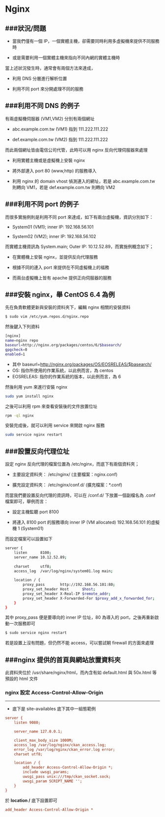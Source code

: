 # Nginx

<script type="text/javascript" src="../js/general.js"></script>

###狀況/問題
---

* 當我們僅有一個 IP，一個實體主機，卻需要同時利用多虛擬機來提供不同服務時

* 或是需要利用一個實體主機來指向不同內網的實體主機時

當上述狀況發生時，通常會有兩個方法來達成，

* 利用 DNS 分層進行解析位置

* 利用不同 port 來分開處理不同的服務

###利用不同 DNS 的例子
---

有兩虛擬機伺服器 (VM1,VM2) 分別有兩個網址

* abc.example.com.tw (VM1) 指到 111.222.111.222

* def.example.com.tw (VM2) 指到 111.222.111.222

而此兩個網址皆由電信公司代管，此時可以用 nginx 反向代理伺服器來處理

* 利用實體主機或是虛擬機上安裝 nginx

* 將外部連入 port 80 (www,http) 的服務導入

* 利用 nginx 的 domain vhost 偵測連入的網址，若是 abc.example.com.tw 則轉向 VM1，若是 def.example.com.tw 則轉向 VM2

###利用不同 port 的例子
---

而很多實施例則是利用不同 port 來達成，如下有兩台虛擬機，資訊分別如下：

* System01 (VM1); inner IP: 192.168.56.101

* System02 (VM2); inner IP: 192.168.56.102

而實體主機資訊為 System.main; Outer IP: 10.12.52.89，而實施例概念如下；

* 在實體機上安裝 nginx，並提供反向代理服務

* 根據不同的連入 port 來提供在不同虛擬機上的福務

* 而兩台虛擬機上皆有 apache 提供正向伺服器的服務

###安裝 nginx，舉 CentOS 6.4 為例
---

先在負責軟體更新與安裝的資料夾下，編輯 nginx 相關的安裝資料

```Bash
$ sudo vim /etc/yum.repos.d/nginx.repo
```

然後鍵入下列資料

```Bash
[nginx]
name=nginx repo 
baseurl=http://nginx.org/packages/centos/6/$basearch/
gpgcheck=0
enabled=1
```

* 其中 baseurl=http://nginx.org/packages/OS/EOSRELEAS/$basearch/
* OS: 指你所使用的作業系統，以此例而言，為 centos
* EOSRELEAS: 指你的作業系統的版本，以此例而言，為 6

然後利用 yum 來進行安裝 nginx

```Bash
sudo yum install nginx
```

之後可以利用 rpm 來查看安裝後的文件放置位址

```Bash
rpm -ql nginx
```

安裝完成後，就可以利用 service 來開啟 nginx 服務

```Bash
sudo service nginx restart
```

###設置反向代理位址
---

設定 nginx 反向代理的檔案位置為 /etc/nginx，而底下有兩個資料夾；

* 主要設定資料夾： /etc/nginx/ (主要檔案：nginx.conf)

* 擴充設定資料夾： /etc/nginx/conf.d/ (擴充檔案：*.conf)

而當我們要設置反向代理的資訊時，可以在 /conf.d/ 下放置一個副檔名為 .conf 檔案即可，舉例而言：

* 設定主機監聽 port 8100

* 將連入 8100 port 的服務導向 inner IP (VM allocated) 192.168.56.101 的虛擬機 1 (System01)

而設定檔案可以設置如下

```Bash
server {
	listen		8100;
	server_name	10.12.52.89;
	
	charset		utf8;
	access_log	/var/log/nginx/system01.log	main;
	
	location / {
        proxy_pass       http://192.168.56.101:80;
        proxy_set_header Host      $host;
        proxy_set_header X-Real-IP $remote_addr;
        proxy_set_header X-Forwarded-For $proxy_add_x_forwarded_for;
    }
}
```

其中 proxy_pass 便是要導向的 inner IP 位址，80 為導入的 port，之後再重新啟動一次服務即可

```Bash
$ sudo service nginx restart
```

若是設置上沒有問題，但仍然不能 access，可以嘗試朝 firewall 的方面來處理

###nginx 提供的首頁與網站放置資料夾
---

此資料夾位於 /usr/share/nginx/html，而內含有如 default.html 與 50x.html 等預設的 html 文件


### nginx 設定 Access-Control-Allow-Origin
---

* 底下是 site-availables 底下其中一組態範例

```ini
server {
    listen 9080;

    server_name 127.0.0.1;

    client_max_body_size 1000M;
    access_log /var/log/nginx/ckan_access.log;
    error_log /var/log/nginx/ckan_error.log error;
    charset utf8;

    location / {
        add_header Access-Control-Allow-Origin *;
        include uwsgi_params;
        uwsgi_pass unix:///tmp/ckan_socket.sock;
        uwsgi_param SCRIPT_NAME '';
    }
}
```

於 **location /** 底下設置即可

```ini
add_header Access-Control-Allow-Origin *
```








